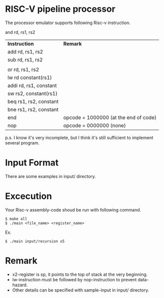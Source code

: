 # RISC-V pipeline processor
The processor emulator supports following Risc-v instruction.
<table>
  <tr>
    <td><strong>Instruction</strong></td>
            <td><strong>Remark</strong></td>
  </tr>
  <tr>
    <td>add rd, rs1, rs2</td>
  </tr>
  <tr>
    <td>sub rd, rs1, rs2</td>
  </tr>
  <tr>
    <td></td>and rd, rs1, rs2</td>
  </tr>
  <tr>
    <td>or rd, rs1, rs2</td>
  </tr>
  <tr>
    <td>lw rd constant(rs1)</td>
  </tr>
  <tr>
    <td>addi rd, rs1, constant</td>
  </tr>
  <tr>
    <td>sw rs2, constant(rs1)</td>
  </tr>
  <tr>
    <td>beq rs1, rs2, constant</td>
  </tr>
  <tr>
    <td>bne rs1, rs2, constant</td>
  </tr>
  <tr>
    <td>end</td>
    <td>opcode = 1000000 (at the end of code)</td>
  </tr>
  <tr>
    <td>nop</td>
    <td>opcode = 0000000 (none)</td>
  </tr> 
</table>
p.s. I know it's very incomplete, but I think it's still sufficient to implement several program.

# Input Format
There are some examples in input/ directory.

# Excecution
Your Risc-v assembly-code shoud be run with following command.
```shell
$ make all
$ ./main <file_name> <register_name>
```
Ex.
```shell
$ ./main input/recursion x5
```

# Remark
* x2-register is sp, it points to the top of stack at the very beginning.
* lw-instruction must be followed by nop-instruction to prevent data-hazard.
* Other details can be specified with sample-input in input/ directory.

